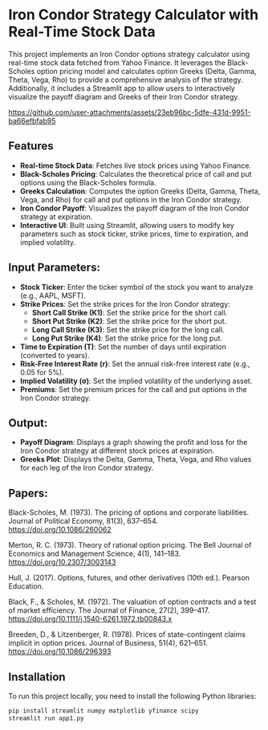 # Iron Condor Strategy Calculator with Real-Time Stock Data

This project implements an Iron Condor options strategy calculator using real-time stock data fetched from Yahoo Finance. It leverages the Black-Scholes option pricing model and calculates option Greeks (Delta, Gamma, Theta, Vega, Rho) to provide a comprehensive analysis of the strategy. Additionally, it includes a Streamlit app to allow users to interactively visualize the payoff diagram and Greeks of their Iron Condor strategy.



https://github.com/user-attachments/assets/23eb96bc-5dfe-431d-9951-ba66efbfab95


## Features

- **Real-time Stock Data**: Fetches live stock prices using Yahoo Finance.
- **Black-Scholes Pricing**: Calculates the theoretical price of call and put options using the Black-Scholes formula.
- **Greeks Calculation**: Computes the option Greeks (Delta, Gamma, Theta, Vega, and Rho) for call and put options in the Iron Condor strategy.
- **Iron Condor Payoff**: Visualizes the payoff diagram of the Iron Condor strategy at expiration.
- **Interactive UI**: Built using Streamlit, allowing users to modify key parameters such as stock ticker, strike prices, time to expiration, and implied volatility.

## Input Parameters:

- **Stock Ticker**: Enter the ticker symbol of the stock you want to analyze (e.g., AAPL, MSFT).
- **Strike Prices**: Set the strike prices for the Iron Condor strategy:
  - **Short Call Strike (K1)**: Set the strike price for the short call.
  - **Short Put Strike (K2)**: Set the strike price for the short put.
  - **Long Call Strike (K3)**: Set the strike price for the long call.
  - **Long Put Strike (K4)**: Set the strike price for the long put.
- **Time to Expiration (T)**: Set the number of days until expiration (converted to years).
- **Risk-Free Interest Rate (r)**: Set the annual risk-free interest rate (e.g., 0.05 for 5%).
- **Implied Volatility (σ)**: Set the implied volatility of the underlying asset.
- **Premiums**: Set the premium prices for the call and put options in the Iron Condor strategy.

## Output:

- **Payoff Diagram**: Displays a graph showing the profit and loss for the Iron Condor strategy at different stock prices at expiration.
- **Greeks Plot**: Displays the Delta, Gamma, Theta, Vega, and Rho values for each leg of the Iron Condor strategy.

## Papers:

Black-Scholes, M. (1973). The pricing of options and corporate liabilities. Journal of Political Economy, 81(3), 637–654. https://doi.org/10.1086/260062

Merton, R. C. (1973). Theory of rational option pricing. The Bell Journal of Economics and Management Science, 4(1), 141–183. https://doi.org/10.2307/3003143

Hull, J. (2017). Options, futures, and other derivatives (10th ed.). Pearson Education.

Black, F., & Scholes, M. (1972). The valuation of option contracts and a test of market efficiency. The Journal of Finance, 27(2), 399–417. https://doi.org/10.1111/j.1540-6261.1972.tb00843.x

Breeden, D., & Litzenberger, R. (1978). Prices of state-contingent claims implicit in option prices. Journal of Business, 51(4), 621–651. https://doi.org/10.1086/296393




## Installation

To run this project locally, you need to install the following Python libraries:

```bash
pip install streamlit numpy matplotlib yfinance scipy
streamlit run app1.py
